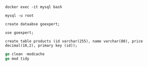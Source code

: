 `docker exec -it mysql bash`

`mysql -u root`

`create dataabse goexpert;`

`use goexpert;`

`create table products (id varchar(255), name varchar(80), price decimal(10,2), primary key (id));`

```go
go clean -modcache
go mod tidy
```
